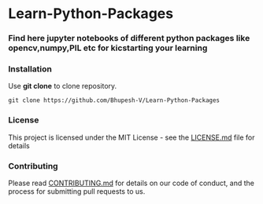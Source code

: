 # Learn-Python-Packages
### Find here jupyter notebooks of different python packages like opencv,numpy,PIL etc for kicstarting your learning

### Installation

Use **git clone** to clone repository.

`git clone https://github.com/Bhupesh-V/Learn-Python-Packages`

### License

This project is licensed under the MIT License - see the [LICENSE.md](LICENSE) file for details

### Contributing

Please read [CONTRIBUTING.md](CONTRIBUTING.md) for details on our code of conduct, and the process for submitting pull requests to us.
